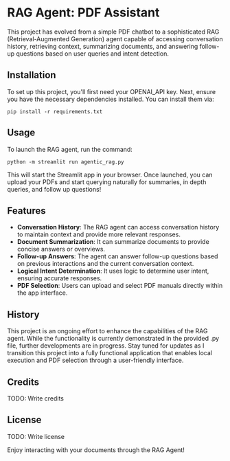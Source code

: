 # RAG Agent: PDF Assistant

This project has evolved from a simple PDF chatbot to a sophisticated RAG (Retrieval-Augmented Generation) agent capable of accessing conversation history, retrieving context, summarizing documents, and answering follow-up questions based on user queries and intent detection. 

## Installation

To set up this project, you'll first need your OPENAI_API key. Next, ensure you have the necessary dependencies installed. You can install them via:

`pip install -r requirements.txt`

## Usage

To launch the RAG agent, run the command:

`python -m streamlit run agentic_rag.py`


This will start the Streamlit app in your browser. Once launched, you can upload your PDFs and start querying naturally for summaries, in depth queries, and follow up questions!

## Features

- **Conversation History**: The RAG agent can access conversation history to maintain context and provide more relevant responses.
- **Document Summarization**: It can summarize documents to provide concise answers or overviews.
- **Follow-up Answers**: The agent can answer follow-up questions based on previous interactions and the current conversation context.
- **Logical Intent Determination**: It uses logic to determine user intent, ensuring accurate responses.
- **PDF Selection**: Users can upload and select PDF manuals directly within the app interface.

## History

This project is an ongoing effort to enhance the capabilities of the RAG agent. While the functionality is currently demonstrated in the provided .py file, further developments are in progress. Stay tuned for updates as I transition this project into a fully functional application that enables local execution and PDF selection through a user-friendly interface.

## Credits

TODO: Write credits

## License

TODO: Write license

Enjoy interacting with your documents through the RAG Agent!

